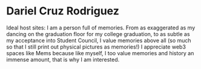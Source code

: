 # Dariel Cruz Rodriguez

Ideal host sites: I am a person full of memories. From as exaggerated as my dancing on the graduation floor for my college graduation, to as subtle as my acceptance into Student Council, I value memories above all (so much so that I still print out physical pictures as memories!) I appreciate web3 spaces like Mems because like myself, I too value memories and history an immense amount, that is why I am interested.